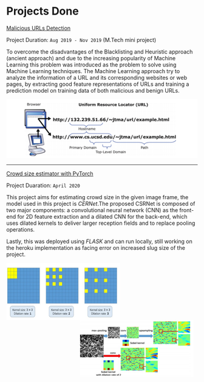 # Projects Done

[Malicious URLs Detection](https://github.com/abhishekmamdapure/Malicious-URL-s-detection)

Project Duration: ```Aug 2019 - Nov 2019``` (M.Tech mini project)

<p> To overcome the disadvantages of the Blacklisting and Heuristic approach (ancient approach) and due to the increasing popularity of Machine Learning this problem was introduced as the problem to solve using Machine Learning techniques. The Machine Learning approach try to analyze the information of a URL and its corresponding websites or web pages, by extracting good feature representations of URLs and training a prediction model on training data of both malicious and benign URLs. </p>

![URL](/images/url.png "Structure of URL")

---

[Crowd size estimator with PyTorch](https://github.com/abhishekmamdapure/crowd-counting-CERNet)

Project Duaration: ``` April 2020 ``` 

This project aims for estimating crowd size in the given image frame, the model used in this project is *CERNet*.The proposed CSRNet is composed of two major components: a convolutional neural network (CNN) as the front-end for 2D feature extraction and a dilated CNN for the back-end, which uses dilated kernels to deliver larger reception fields and to replace pooling operations. 

Lastly, this was deployed using *FLASK* and can run locally, still working on the heroku implementation as facing error on increased slug size of the project. 

<img src="/images/image1.jpg" alt="Snap-shot-first-page" style="float: left; margin-right: 10px;" width="300" height="150" />  <img src="/images/image2.jpg" alt="Snap-shot-first-page" style="float: right; margin-right: 10px;" width="300" height="150"/>
 
